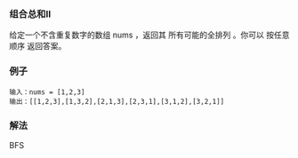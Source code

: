 ### 组合总和II
给定一个不含重复数字的数组 nums ，返回其 所有可能的全排列 。你可以 按任意顺序 返回答案。
### 例子
```text
输入：nums = [1,2,3]
输出：[[1,2,3],[1,3,2],[2,1,3],[2,3,1],[3,1,2],[3,2,1]]
```
### 解法
BFS

